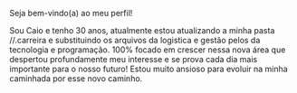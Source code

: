 Seja bem-vindo(a) ao meu perfil!

Sou Caio e tenho 30 anos, atualmente estou atualizando a minha pasta //.carreira e substituindo os arquivos da logistica e gestão pelos da tecnologia e programação.
100% focado em crescer nessa nova área que despertou profundamente meu interesse e se prova cada dia mais importante para o nosso futuro!
Estou muito ansioso para evoluir na minha caminhada por esse novo caminho.
